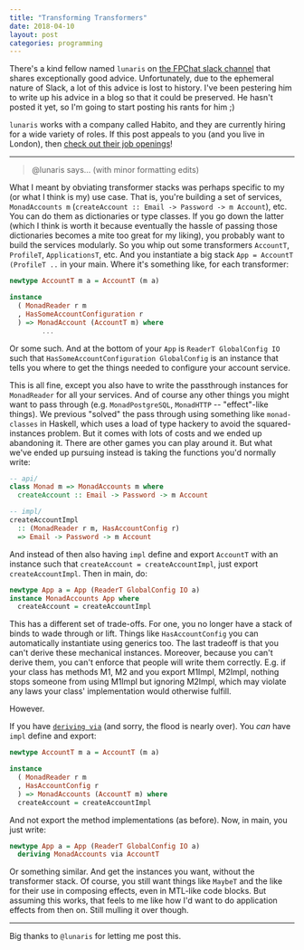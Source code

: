 ```yaml
---
title: "Transforming Transformers"
date: 2018-04-10
layout: post
categories: programming
---
```


There's a kind fellow named `lunaris` on [the FPChat slack channel](https://fpchat-invite.herokuapp.com/) that shares exceptionally good advice.
Unfortunately, due to the ephemeral nature of Slack, a lot of this advice is lost to history.
I've been pestering him to write up his advice in a blog so that it could be preserved.
He hasn't posted it yet, so I'm going to start posting his rants for him ;)

`lunaris` works with a company called Habito, and they are currently hiring for a wide variety of roles.
If this post appeals to you (and you live in London), then [check out their job openings](https://www.habito.com/careers)!

---

> @lunaris says... (with minor formatting edits)

What I meant by obviating transformer stacks was perhaps specific to my (or what I think is my) use case.
That is, you're building a set of services, `MonadAccounts m` (`createAccount :: Email -> Password -> m Account`), etc.
You can do them as dictionaries or type classes.
If you go down the latter (which I think is worth it because eventually the hassle of passing those dictionaries becomes a mite too great for my liking), you probably want to build the services modularly.
So you whip out some transformers `AccountT`, `ProfileT`, `ApplicationsT`, etc.
And you instantiate a big stack `App = AccountT (ProfileT ..` in your main.
Where it's something like, for each transformer:

```haskell
newtype AccountT m a = AccountT (m a)

instance 
  ( MonadReader r m
  , HasSomeAccountConfiguration r
  ) => MonadAccount (AccountT m) where
        ...
```

Or some such.
And at the bottom of your `App` is `ReaderT GlobalConfig IO` such that `HasSomeAccountConfiguration GlobalConfig` is an instance that tells you where to get the things needed to configure your account service.

This is all fine, except you also have to write the passthrough instances for `MonadReader` for all your services.
And of course any other things you might want to pass through (e.g. `MonadPostgreSQL`, `MonadHTTP` -- "effect"-like things).
We previous "solved" the pass through using something like `monad-classes` in Haskell, which uses a load of type hackery to avoid the squared-instances problem. But it comes with lots of costs and we ended up abandoning it.
There are other games you can play around it.
But what we've ended up pursuing instead is taking the functions you'd normally write:

```haskell
-- api/
class Monad m => MonadAccounts m where
  createAccount :: Email -> Password -> m Account

-- impl/
createAccountImpl
  :: (MonadReader r m, HasAccountConfig r)
  => Email -> Password -> m Account
```

And instead of then also having `impl` define and export `AccountT` with an instance such that `createAccount = createAccountImpl`, just export `createAccountImpl`.
Then in main, do:

```haskell
newtype App a = App (ReaderT GlobalConfig IO a)
instance MonadAccounts App where
  createAccount = createAccountImpl
```

This has a different set of trade-offs. For one, you no longer have a stack of binds to wade through or lift.
Things like `HasAccountConfig` you can automatically instantiate using generics too.
The last tradeoff is that you can't derive these mechanical instances.
Moreover, because you can't derive them, you can't enforce that people will write them correctly.
E.g. if your class has methods M1, M2 and you export M1Impl, M2Impl, nothing stops someone from using M1Impl but ignoring M2Impl, which may violate any laws your class' implementation would otherwise fulfill.

However.

If you have [`deriving via`](https://github.com/Icelandjack/deriving-via) (and sorry, the flood is nearly over).
You _can_ have `impl` define and export:

```haskell
newtype AccountT m a = AccountT (m a)

instance 
  ( MonadReader r m
  , HasAccountConfig r
  ) => MonadAccounts (AccountT m) where
  createAccount = createAccountImpl
```

And not export the method implementations (as before).
Now, in main, you just write:

```haskell
newtype App a = App (ReaderT GlobalConfig IO a)
  deriving MonadAccounts via AccountT
```

Or something similar.
And get the instances you want, without the transformer stack.
Of course, you still want things like `MaybeT` and the like for their use in composing effects, even in MTL-like code blocks.
But assuming this works, that feels to me like how I'd want to do application effects from then on.
Still mulling it over though.

---

Big thanks to `@lunaris` for letting me post this.
